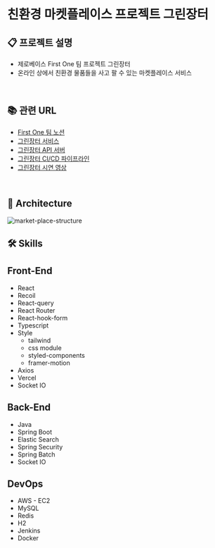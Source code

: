 # 친환경 마켓플레이스 프로젝트 그린장터

## 📋 프로젝트 설명

- 제로베이스 First One 팀 프로젝트 그린장터
- 온라인 상에서 친환경 물품들을 사고 팔 수 있는 마켓플레이스 서비스
<br>

## 📚 관련 URL

- [First One 팀 노션](https://elite-aletopelta-3ca.notion.site/1-FirstOne-d25c8b51a07643d98b349e7a64e70280?pvs=4)
- [그린장터 서비스](https://green-jangteo.vercel.app)
- [그린장터 API 서버](https://green-jangteo.duckdns.org:8443/swagger-ui/index.html)
- [그린장터 CI/CD 파이프라인](http://my-jenkins.duckdns.org:8080/job/green-jangteo/)
- [그린장터 시연 영상](https://youtube.com/watch?v=B0uoIHAzfHo)
<br>

## 🗼 Architecture
![market-place-structure](https://github.com/zerobase-first-one/.github/assets/128391669/3afa3651-a626-402c-8402-8424d9e24075)
<br>

## 🛠️ Skills

## Front-End

- React
- Recoil
- React-query
- React Router
- React-hook-form
- Typescript
- Style
    - tailwind
    - css module
    - styled-components
    - framer-motion
- Axios
- Vercel
- Socket IO

## Back-End

- Java
- Spring Boot
- Elastic Search
- Spring Security
- Spring Batch
- Socket IO

## DevOps

- AWS - EC2
- MySQL
- Redis
- H2
- Jenkins
- Docker

